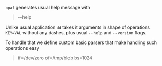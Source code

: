 `bpaf` generates usual help message with

> --help

Unlike usual application `dd` takes it arguments in shape of operations
`KEY=VAL` without any dashes, plus usual `--help` and `--version` flags.

To handle that we define custom basic parsers that make handling such operations easy

> if=/dev/zero of=/tmp/blob bs=1024
